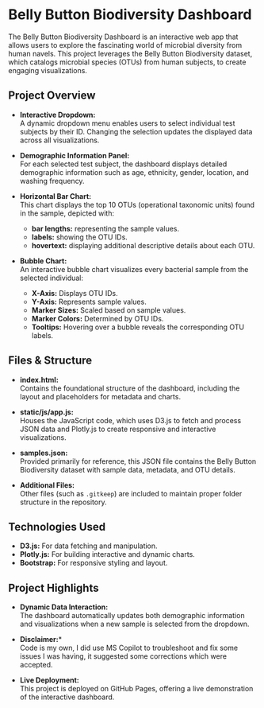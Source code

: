 # Belly Button Biodiversity Dashboard

The Belly Button Biodiversity Dashboard is an interactive web app that allows users to explore the fascinating world of microbial diversity from human navels. This project leverages the Belly Button Biodiversity dataset, which catalogs microbial species (OTUs) from human subjects, to create engaging visualizations.

## Project Overview

- **Interactive Dropdown:**  
  A dynamic dropdown menu enables users to select individual test subjects by their ID. Changing the selection updates the displayed data across all visualizations.

- **Demographic Information Panel:**  
  For each selected test subject, the dashboard displays detailed demographic information such as age, ethnicity, gender, location, and washing frequency.

- **Horizontal Bar Chart:**  
  This chart displays the top 10 OTUs (operational taxonomic units) found in the sample, depicted with:
  - **bar lengths:** representing the sample values.
  - **labels:** showing the OTU IDs.
  - **hovertext:** displaying additional descriptive details about each OTU.

- **Bubble Chart:**  
  An interactive bubble chart visualizes every bacterial sample from the selected individual:
  - **X-Axis:** Displays OTU IDs.
  - **Y-Axis:** Represents sample values.
  - **Marker Sizes:** Scaled based on sample values.
  - **Marker Colors:** Determined by OTU IDs.
  - **Tooltips:** Hovering over a bubble reveals the corresponding OTU labels.

## Files & Structure

- **index.html:**  
  Contains the foundational structure of the dashboard, including the layout and placeholders for metadata and charts.

- **static/js/app.js:**  
  Houses the JavaScript code, which uses D3.js to fetch and process JSON data and Plotly.js to create responsive and interactive visualizations.

- **samples.json:**  
  Provided primarily for reference, this JSON file contains the Belly Button Biodiversity dataset with sample data, metadata, and OTU details.

- **Additional Files:**  
  Other files (such as `.gitkeep`) are included to maintain proper folder structure in the repository.

## Technologies Used

- **D3.js:** For data fetching and manipulation.
- **Plotly.js:** For building interactive and dynamic charts.
- **Bootstrap:** For responsive styling and layout.

## Project Highlights

- **Dynamic Data Interaction:**  
  The dashboard automatically updates both demographic information and visualizations when a new sample is selected from the dropdown.

- **Disclaimer:***  
  Code is my own, I did use MS Copilot to troubleshoot and fix some issues I was having, it suggested some corrections which were accepted. 

- **Live Deployment:**  
  This project is deployed on GitHub Pages, offering a live demonstration of the interactive dashboard.
